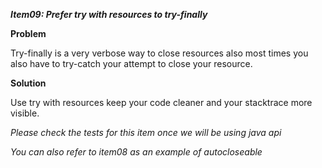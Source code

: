 _**Item09: Prefer try with resources to try-finally**_

**Problem**

Try-finally is a very verbose way to close resources also most times you also have to try-catch your attempt to close your resource.

**Solution**
 
Use try with resources keep your code cleaner and your stacktrace more visible.

_Please check the tests for this item once we will be using java api_

_You can also refer to item08 as an example of autocloseable_